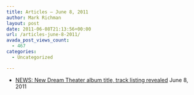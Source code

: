 ```yaml
---
title: Articles – June 8, 2011
author: Mark Richman
layout: post
date: 2011-06-08T21:13:56+00:00
url: /articles-june-8-2011/
avada_post_views_count:
  - 467
categories:
  - Uncategorized

---
```

  * [NEWS: New Dream Theater album title, track listing revealed][1]
June 8, 2011 </ul>

 [1]: http://feedproxy.google.com/~r/blogspot/CNYC/~3/fgsVbJF4X48/news-new-dream-theater-album-title-track-listing-revealed.html